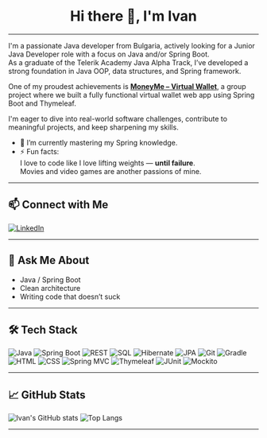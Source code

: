 <h1 align="center">Hi there 👋, I'm Ivan</h1>

---

I'm a passionate Java developer from Bulgaria, actively looking for a Junior Java Developer role with a focus on Java and/or Spring Boot.  
As a graduate of the Telerik Academy Java Alpha Track, I’ve developed a strong foundation in Java OOP, data structures, and Spring framework.

One of my proudest achievements is **[MoneyMe – Virtual Wallet](https://github.com/TelerikAcademyJavaA68Team2/VirtualWallet)**, a group project where we built a fully functional virtual wallet web app using Spring Boot and Thymeleaf.

I'm eager to dive into real-world software challenges, contribute to meaningful projects, and keep sharpening my skills.


- 🌱 I’m currently mastering my Spring knowledge.
- ⚡ Fun facts:  
  I love to code like I love lifting weights — **until failure**.  
  Movies and video games are another passions of mine.
---

## 📫 Connect with Me

[![LinkedIn](https://img.shields.io/badge/LinkedIn-blue?style=for-the-badge&logo=linkedin&logoColor=white)](https://www.linkedin.com/in/ivan-ivanov-business/)

---

## 💬 Ask Me About

- Java / Spring Boot
- Clean architecture
- Writing code that doesn’t suck

---

## 🛠 Tech Stack

![Java](https://img.shields.io/badge/Java-007396?style=for-the-badge&logo=java&logoColor=white)
![Spring Boot](https://img.shields.io/badge/Spring%20Boot-6DB33F?style=for-the-badge&logo=springboot&logoColor=white)
![REST](https://img.shields.io/badge/REST-005571?style=for-the-badge)
![SQL](https://img.shields.io/badge/SQL-4479A1?style=for-the-badge&logo=postgresql&logoColor=white)
![Hibernate](https://img.shields.io/badge/Hibernate-59666C?style=for-the-badge)
![JPA](https://img.shields.io/badge/JPA-000000?style=for-the-badge)
![Git](https://img.shields.io/badge/Git-F05032?style=for-the-badge&logo=git&logoColor=white)
![Gradle](https://img.shields.io/badge/Gradle-02303A?style=for-the-badge&logo=gradle&logoColor=white)
![HTML](https://img.shields.io/badge/HTML5-E34F26?style=for-the-badge&logo=html5&logoColor=white)
![CSS](https://img.shields.io/badge/CSS3-1572B6?style=for-the-badge&logo=css3&logoColor=white)
![Spring MVC](https://img.shields.io/badge/Spring%20MVC-6DB33F?style=for-the-badge)
![Thymeleaf](https://img.shields.io/badge/Thymeleaf-005F0F?style=for-the-badge)
![JUnit](https://img.shields.io/badge/JUnit-25A162?style=for-the-badge&logo=junit5&logoColor=white)
![Mockito](https://img.shields.io/badge/Mockito-ACD2E6?style=for-the-badge)

---

## 📈 GitHub Stats

![Ivan's GitHub stats](https://github-readme-stats.vercel.app/api?username=ivanoffcode&show_icons=true&theme=github_dark)
![Top Langs](https://github-readme-stats.vercel.app/api/top-langs/?username=ivanoffcode&layout=compact&theme=github_dark)

---




